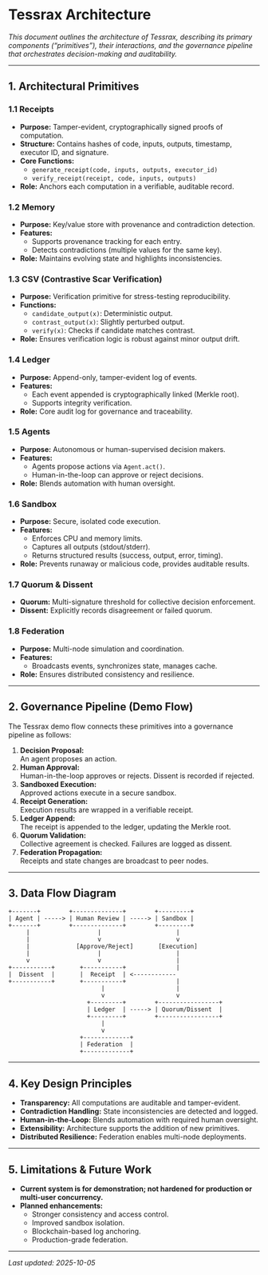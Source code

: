 # Tessrax Architecture

_This document outlines the architecture of Tessrax, describing its primary components (“primitives”), their interactions, and the governance pipeline that orchestrates decision-making and auditability._

---

## 1. Architectural Primitives

### 1.1 Receipts
- **Purpose:** Tamper-evident, cryptographically signed proofs of computation.
- **Structure:** Contains hashes of code, inputs, outputs, timestamp, executor ID, and signature.
- **Core Functions:**
  - `generate_receipt(code, inputs, outputs, executor_id)`
  - `verify_receipt(receipt, code, inputs, outputs)`
- **Role:** Anchors each computation in a verifiable, auditable record.

### 1.2 Memory
- **Purpose:** Key/value store with provenance and contradiction detection.
- **Features:**
  - Supports provenance tracking for each entry.
  - Detects contradictions (multiple values for the same key).
- **Role:** Maintains evolving state and highlights inconsistencies.

### 1.3 CSV (Contrastive Scar Verification)
- **Purpose:** Verification primitive for stress-testing reproducibility.
- **Functions:**
  - `candidate_output(x)`: Deterministic output.
  - `contrast_output(x)`: Slightly perturbed output.
  - `verify(x)`: Checks if candidate matches contrast.
- **Role:** Ensures verification logic is robust against minor output drift.

### 1.4 Ledger
- **Purpose:** Append-only, tamper-evident log of events.
- **Features:**
  - Each event appended is cryptographically linked (Merkle root).
  - Supports integrity verification.
- **Role:** Core audit log for governance and traceability.

### 1.5 Agents
- **Purpose:** Autonomous or human-supervised decision makers.
- **Features:**
  - Agents propose actions via `Agent.act()`.
  - Human-in-the-loop can approve or reject decisions.
- **Role:** Blends automation with human oversight.

### 1.6 Sandbox
- **Purpose:** Secure, isolated code execution.
- **Features:**
  - Enforces CPU and memory limits.
  - Captures all outputs (stdout/stderr).
  - Returns structured results (success, output, error, timing).
- **Role:** Prevents runaway or malicious code, provides auditable results.

### 1.7 Quorum & Dissent
- **Quorum:** Multi-signature threshold for collective decision enforcement.
- **Dissent:** Explicitly records disagreement or failed quorum.

### 1.8 Federation
- **Purpose:** Multi-node simulation and coordination.
- **Features:**
  - Broadcasts events, synchronizes state, manages cache.
- **Role:** Ensures distributed consistency and resilience.

---

## 2. Governance Pipeline (Demo Flow)

The Tessrax demo flow connects these primitives into a governance pipeline as follows:

1. **Decision Proposal:**  
   An agent proposes an action.
2. **Human Approval:**  
   Human-in-the-loop approves or rejects. Dissent is recorded if rejected.
3. **Sandboxed Execution:**  
   Approved actions execute in a secure sandbox.
4. **Receipt Generation:**  
   Execution results are wrapped in a verifiable receipt.
5. **Ledger Append:**  
   The receipt is appended to the ledger, updating the Merkle root.
6. **Quorum Validation:**  
   Collective agreement is checked. Failures are logged as dissent.
7. **Federation Propagation:**  
   Receipts and state changes are broadcast to peer nodes.

---

## 3. Data Flow Diagram

```
+-------+        +--------------+        +---------+
| Agent | -----> | Human Review | -----> | Sandbox |
+-------+        +--------------+        +---------+
     |                   |                     |
     |                   v                     v
     |             [Approve/Reject]       [Execution]
     |                   |                     |
     v                   v                     |
+-----------+       +-----------+              |
|  Dissent  |       |  Receipt  | <------------
+-----------+       +-----------+              |
                          |                    |
                          v                    v
                      +---------+        +-----------------+
                      | Ledger  | -----> | Quorum/Dissent  |
                      +---------+        +-----------------+
                          |
                          v
                    +-------------+
                    | Federation  |
                    +-------------+
```

---

## 4. Key Design Principles

- **Transparency:** All computations are auditable and tamper-evident.
- **Contradiction Handling:** State inconsistencies are detected and logged.
- **Human-in-the-Loop:** Blends automation with required human oversight.
- **Extensibility:** Architecture supports the addition of new primitives.
- **Distributed Resilience:** Federation enables multi-node deployments.

---

## 5. Limitations & Future Work

- **Current system is for demonstration; not hardened for production or multi-user concurrency.**
- **Planned enhancements:**
  - Stronger consistency and access control.
  - Improved sandbox isolation.
  - Blockchain-based log anchoring.
  - Production-grade federation.

---

_Last updated: 2025-10-05_
